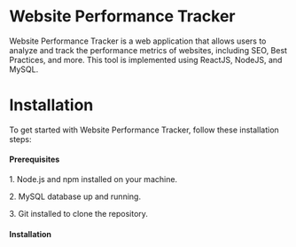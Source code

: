 # Website Performance Tracker
Website Performance Tracker is a web application that allows users to analyze and track the performance metrics of websites, including SEO, Best Practices, and more. This tool is implemented using ReactJS, NodeJS, and MySQL.

# Installation
To get started with Website Performance Tracker, follow these installation steps:

<h4>Prerequisites</h4>
<p>1. Node.js and npm installed on your machine.</p>
<p>2. MySQL database up and running.</p>
<p>3. Git installed to clone the repository.</p>

<h4>Installation</h4>

```bash

```
